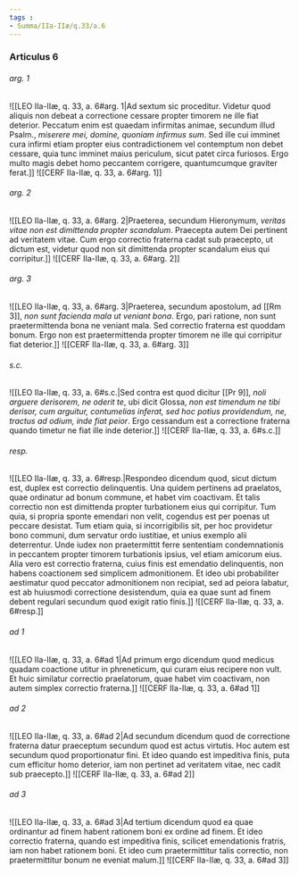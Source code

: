 ```yaml
---
tags : 
- Summa/IIa-IIæ/q.33/a.6
---
```


### Articulus 6

###### arg. 1
![[LEO IIa-IIæ, q. 33, a. 6#arg. 1|Ad sextum sic proceditur. Videtur quod aliquis non debeat a correctione cessare propter timorem ne ille fiat deterior. Peccatum enim est quaedam infirmitas animae, secundum illud Psalm., *miserere mei, domine, quoniam infirmus sum*. Sed ille cui imminet cura infirmi etiam propter eius contradictionem vel contemptum non debet cessare, quia tunc imminet maius periculum, sicut patet circa furiosos. Ergo multo magis debet homo peccantem corrigere, quantumcumque graviter ferat.]]
![[CERF IIa-IIæ, q. 33, a. 6#arg. 1]]

###### arg. 2
![[LEO IIa-IIæ, q. 33, a. 6#arg. 2|Praeterea, secundum Hieronymum, *veritas vitae non est dimittenda propter scandalum*. Praecepta autem Dei pertinent ad veritatem vitae. Cum ergo correctio fraterna cadat sub praecepto, ut dictum est, videtur quod non sit dimittenda propter scandalum eius qui corripitur.]]
![[CERF IIa-IIæ, q. 33, a. 6#arg. 2]]

###### arg. 3
![[LEO IIa-IIæ, q. 33, a. 6#arg. 3|Praeterea, secundum apostolum, ad [[Rm 3]], *non sunt facienda mala ut veniant bona*. Ergo, pari ratione, non sunt praetermittenda bona ne veniant mala. Sed correctio fraterna est quoddam bonum. Ergo non est praetermittenda propter timorem ne ille qui corripitur fiat deterior.]]
![[CERF IIa-IIæ, q. 33, a. 6#arg. 3]]

###### s.c.
![[LEO IIa-IIæ, q. 33, a. 6#s.c.|Sed contra est quod dicitur [[Pr 9]], *noli arguere derisorem, ne oderit te*, ubi dicit Glossa, *non est timendum ne tibi derisor, cum arguitur, contumelias inferat, sed hoc potius providendum, ne, tractus ad odium, inde fiat peior*. Ergo cessandum est a correctione fraterna quando timetur ne fiat ille inde deterior.]]
![[CERF IIa-IIæ, q. 33, a. 6#s.c.]]

###### resp.
![[LEO IIa-IIæ, q. 33, a. 6#resp.|Respondeo dicendum quod, sicut dictum est, duplex est correctio delinquentis. Una quidem pertinens ad praelatos, quae ordinatur ad bonum commune, et habet vim coactivam. Et talis correctio non est dimittenda propter turbationem eius qui corripitur. Tum quia, si propria sponte emendari non velit, cogendus est per poenas ut peccare desistat. Tum etiam quia, si incorrigibilis sit, per hoc providetur bono communi, dum servatur ordo iustitiae, et unius exemplo alii deterrentur. Unde iudex non praetermittit ferre sententiam condemnationis in peccantem propter timorem turbationis ipsius, vel etiam amicorum eius. Alia vero est correctio fraterna, cuius finis est emendatio delinquentis, non habens coactionem sed simplicem admonitionem. Et ideo ubi probabiliter aestimatur quod peccator admonitionem non recipiat, sed ad peiora labatur, est ab huiusmodi correctione desistendum, quia ea quae sunt ad finem debent regulari secundum quod exigit ratio finis.]]
![[CERF IIa-IIæ, q. 33, a. 6#resp.]]

###### ad 1
![[LEO IIa-IIæ, q. 33, a. 6#ad 1|Ad primum ergo dicendum quod medicus quadam coactione utitur in phreneticum, qui curam eius recipere non vult. Et huic similatur correctio praelatorum, quae habet vim coactivam, non autem simplex correctio fraterna.]]
![[CERF IIa-IIæ, q. 33, a. 6#ad 1]]

###### ad 2
![[LEO IIa-IIæ, q. 33, a. 6#ad 2|Ad secundum dicendum quod de correctione fraterna datur praeceptum secundum quod est actus virtutis. Hoc autem est secundum quod proportionatur fini. Et ideo quando est impeditiva finis, puta cum efficitur homo deterior, iam non pertinet ad veritatem vitae, nec cadit sub praecepto.]]
![[CERF IIa-IIæ, q. 33, a. 6#ad 2]]

###### ad 3
![[LEO IIa-IIæ, q. 33, a. 6#ad 3|Ad tertium dicendum quod ea quae ordinantur ad finem habent rationem boni ex ordine ad finem. Et ideo correctio fraterna, quando est impeditiva finis, scilicet emendationis fratris, iam non habet rationem boni. Et ideo cum praetermittitur talis correctio, non praetermittitur bonum ne eveniat malum.]]
![[CERF IIa-IIæ, q. 33, a. 6#ad 3]]

